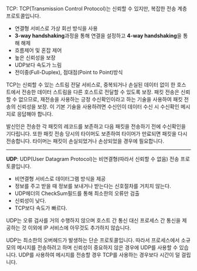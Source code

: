 TCP: TCP(Transmission Control Protocol)는 신뢰할 수 있지만, 복잡한 전송 계층 프로토콜입니다. 

- 연결형 서비스로 가상 회선 방식을 사용
- **3-way handshaking**과정을 통해 연결을 설정하고 **4-way handshaking**을 통해 해제
- 흐름제어 및 혼잡 제어
- 높은 신뢰성을 보장
- UDP보다 속도가 느림
- 전이중(Full-Duplex), 점대점(Point to Point)방식

TCP는 신뢰할 수 있는 스트림 전달 서비스로, 중복되거나 손실된 데이터 없이 한 호스트에서 전송한 데이터 스트림을 다른 호스트로 전달할 수 있도록 보장. 패킷 전송은 신뢰할 수 없으므로, 재전송을 사용하는 긍정 수신확인이라고 하는 기술을 사용하여 패킷 전송의 신뢰성을 보장. 이 기본 기술을 사용하려면 수신인이 데이터 수신 시 수신확인 메시지로 응답해야 합니다.

발신인은 전송한 각 패킷의 레코드를 보존하고 다음 패킷을 전송하기 전에 수신확인을 기다립니다. 또한 패킷 전송 당시의 타이머도 보존하여 타이머가 만료되면 패킷을 다시 전송합니다. 타이머는 패킷이 손실되었거나 손상되었을 경우에 필요합니다.

---

**UDP**: UDP(User Datagram Protocol)는 비연결형(따라서 신뢰할 수 없음) 전송 프로토콜입니다.

- 비연결형 서비스로 데이터그램 방식을 제공
- 정보를 주고 받을 때 정보를 보내거나 받는다는 신호절차를 거치치 않는다.
- UDP헤더의 CheckSum필드를 통해 최소한의 오류만 검출
- 신뢰성이 낮다.
- TCP보다 속도가 빠르다.

UDP는 오류 검사를 거의 수행하지 않으며 호스트 간 통신 대신 프로세스 간 통신을 제공하는 것 이외에 IP 서비스에 아무것도 추가하지 않습니다.

UDP는 최소한의 오버헤드가 발생하는 단순 프로토콜입니다. 따라서 프로세스에서 소규모의 메시지를 전송하려고 하며 신뢰성이 중요하지 않은 경우에 UDP를 사용할 수 있습니다. UDP를 사용하여 메시지를 전송할 경우 TCP를 사용하는 경우보다 시간이 덜 걸립니다.
